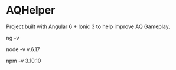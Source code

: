 # AQHelper
Project built with Angular 6 + Ionic 3 to help improve AQ Gameplay.

ng -v

node -v
v.6.17

npm -v
3.10.10
